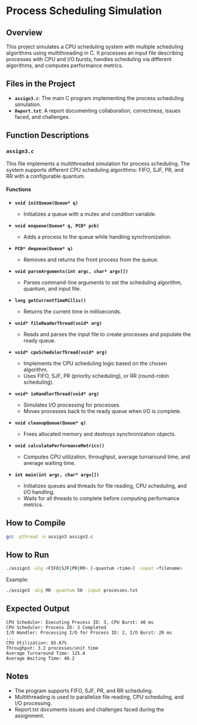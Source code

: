 # Process Scheduling Simulation

## Overview
This project simulates a CPU scheduling system with multiple scheduling algorithms using multithreading in C. It processes an input file describing processes with CPU and I/O bursts, handles scheduling via different algorithms, and computes performance metrics.

## Files in the Project

- **`assign3.c`**: The main C program implementing the process scheduling simulation.
- **`Report.txt`**: A report documenting collaboration, correctness, issues faced, and challenges.

## Function Descriptions

### `assign3.c`
This file implements a multithreaded simulation for process scheduling. The system supports different CPU scheduling algorithms: FIFO, SJF, PR, and RR with a configurable quantum.

#### **Functions**

- **`void initQueue(Queue* q)`**
  - Initializes a queue with a mutex and condition variable.

- **`void enqueue(Queue* q, PCB* pcb)`**
  - Adds a process to the queue while handling synchronization.

- **`PCB* dequeue(Queue* q)`**
  - Removes and returns the front process from the queue.

- **`void parseArguments(int argc, char* argv[])`**
  - Parses command-line arguments to set the scheduling algorithm, quantum, and input file.

- **`long getCurrentTimeMillis()`**
  - Returns the current time in milliseconds.

- **`void* fileReaderThread(void* arg)`**
  - Reads and parses the input file to create processes and populate the ready queue.

- **`void* cpuSchedulerThread(void* arg)`**
  - Implements the CPU scheduling logic based on the chosen algorithm.
  - Uses FIFO, SJF, PR (priority scheduling), or RR (round-robin scheduling).

- **`void* ioHandlerThread(void* arg)`**
  - Simulates I/O processing for processes.
  - Moves processes back to the ready queue when I/O is complete.

- **`void cleanupQueue(Queue* q)`**
  - Frees allocated memory and destroys synchronization objects.

- **`void calculatePerformanceMetrics()`**
  - Computes CPU utilization, throughput, average turnaround time, and average waiting time.

- **`int main(int argc, char* argv[])`**
  - Initializes queues and threads for file reading, CPU scheduling, and I/O handling.
  - Waits for all threads to complete before computing performance metrics.

## How to Compile
```sh
gcc -pthread -o assign3 assign3.c
```

## How to Run
```sh
./assign3 -alg <FIFO|SJF|PR|RR> [-quantum <time>] -input <filename>
```
Example:
```sh
./assign3 -alg RR -quantum 50 -input processes.txt
```

## Expected Output
```
CPU Scheduler: Executing Process ID: 3, CPU Burst: 40 ms
CPU Scheduler: Process ID: 3 Completed
I/O Handler: Processing I/O for Process ID: 2, I/O Burst: 20 ms
...
CPU Utilization: 85.67%
Throughput: 3.2 processes/unit time
Average Turnaround Time: 125.4
Average Waiting Time: 40.2
```

## Notes
- The program supports FIFO, SJF, PR, and RR scheduling.
- Multithreading is used to parallelize file reading, CPU scheduling, and I/O processing.
- Report.txt documents issues and challenges faced during the assignment.
